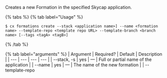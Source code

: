 Creates a new Formation in the specified Skycap application.

{% tabs %}
{% tab label="Usage" %}

```shell
$ cx formations create --stack <application name>] --name <formation name> --template-repo <template repo URL> --template-branch <branch name> [--tags <tagA> <tagB>] 
```
{% /tab %}
    
{% tab label="arguments" %}
| Argument | Required? | Default | Description |
|  ---  |  ---  |  ---  |  ---  |
| \--stack, -s <application name> | yes | — | Full or partial name of the application |
| \--name <formation name> | yes | — | The name of the new formation |
| \--template-repo <template repo URL> | yes | — | The URL of the template repository to be used by the new formation |
| \--template-branch <branch name> | yes | — | The branch of the template repository to be used |
| \--tags <tagA> <tagB> | no | — | Tags to attach to the new formation |
{% /tab %}
{% tab label="examples" %}

```shell
$ formations create -s my-skycap-app --name new-formation --template-repo "https://my.repo.url/skycap-stencils" --template-branch "main" --tags ver2
```

{% /tab %}
{% /tabs %}